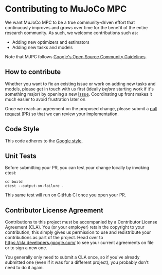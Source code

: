 # Contributing to MuJoCo MPC

We want MuJoCo MPC to be a true community-driven effort that continuously improves and grows over time for the benefit of the entire research community. As such, we welcome contributions such as:

- Adding new optimizers and estimators
- Adding new tasks and models

Note that MJPC follows [Google's Open Source Community Guidelines](https://opensource.google/conduct/).

## How to contribute

Whether you want to fix an existing issue or work on adding new tasks and models, please get in touch with us first (ideally _before_ starting work if it's something major) by opening a new [issue](https://github.com/deepmind/mujoco_mpc/issues). Coordinating up front makes it much easier to avoid frustration later on.

Once we reach an agreement on the proposed change, please submit a [pull request](https://github.com/deepmind/mujoco_mpc/pulls) (PR) so that we can review your implementation.

## Code Style

This code adheres to the [Google style](https://google.github.io/styleguide/).

## Unit Tests

Before submitting your PR, you can test your change locally by invoking ctest:

```
cd build
ctest --output-on-failure .
```

This same test will run on GitHub CI once you open your PR.

## Contributor License Agreement

Contributions to this project must be accompanied by a Contributor License Agreement (CLA). You (or your employer) retain the copyright to your contribution; this simply gives us permission to use and redistribute your contributions as part of the project. Head over to <https://cla.developers.google.com/> to see your current agreements on file or to sign a new one.

You generally only need to submit a CLA once, so if you've already submitted one (even if it was for a different project), you probably don't need to do it again.
